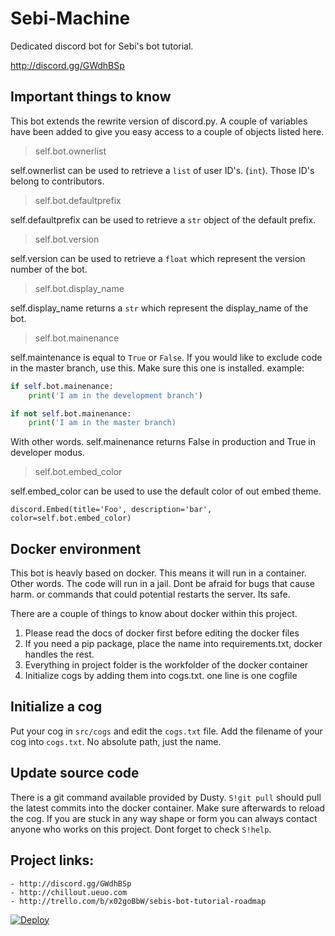 # Sebi-Machine
Dedicated discord bot for Sebi's bot tutorial.

http://discord.gg/GWdhBSp

## Important things to know

This bot extends the rewrite version of discord.py. A couple of variables have been added to give you easy access to a couple of objects listed here.

> self.bot.ownerlist

self.ownerlist can be used to retrieve a `list` of user ID's. (`int`). Those ID's belong to contributors.
> self.bot.defaultprefix

self.defaultprefix can be used to retrieve a `str` object of the default prefix. 
> self.bot.version

self.version can be used to retrieve a `float` which represent the version number of the bot.
> self.bot.display_name

self.display_name returns a `str` which represent the display_name of the bot.
> self.bot.mainenance

self.maintenance is equal to `True` or `False`. If you would like to exclude code in the master branch, use this.
Make sure this one is installed.
example:
```py
if self.bot.mainenance:
    print('I am in the development branch')

if not self.bot.mainenance:
    print('I am in the master branch)
```
With other words. self.mainenance returns False in production and True in developer modus.

> self.bot.embed_color

self.embed_color can be used to use the default color of out embed theme.
```
discord.Embed(title='Foo', description='bar', color=self.bot.embed_color)
```

## Docker environment
This bot is heavly based on docker. This means it will run in a container. Other words. The code will run in a jail. Dont be afraid for bugs that cause harm. or commands that could potential restarts the server. Its safe. 

There are a couple of things to know about docker within this project.
1. Please read the docs of docker first before editing the docker files
2. If you need a pip package, place the name into requirements.txt, docker handles the rest.
3. Everything in project folder is the workfolder of the docker container
4. Initialize cogs by adding them into cogs.txt. one line is one cogfile
                           
## Initialize a cog
Put your cog in `src/cogs` and edit the `cogs.txt` file. Add the filename of your cog into `cogs.txt`. No absolute path, just the name.

## Update source code
There is a git command available provided by Dusty. `S!git pull` should pull the latest commits into the docker container. Make sure afterwards to reload the cog.
If you are stuck in any way shape or form you can always contact anyone who works on this project. Dont forget to check `S!help`.

## Project links:
    - http://discord.gg/GWdhBSp
    - http://chillout.ueuo.com
    - http://trello.com/b/x02goBbW/sebis-bot-tutorial-roadmap
[![Deploy](https://www.herokucdn.com/deploy/button.svg)](https://heroku.com/deploy)
